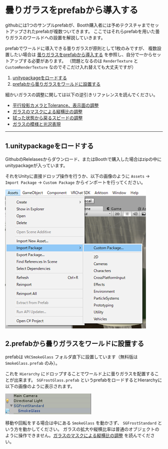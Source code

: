 # 曇りガラスをprefabから導入する

githubには1つのサンプルprefabが、Booth購入者には予めテクスチャまでセットアップされたprefabが複数ついてきます。
ここではそれらprefabを用いた曇りガラスのワールドへの設置を解説していきます。

prefabでワールドに導入できる曇りガラスが原則として1枚のみですが、
複数設置したい場合は [曇りガラスをprefabから導入する](setup_with_prefab.md) を参照し、自分で一からセットアップする必要があります。
（問題となるのは `RenderTexture` と `CustomRenderTexture` なのでそこだけ入れ替えても大丈夫ですが）

1. [unitypackageをロードする](#1unitypackageをロードする)
2. [prefabから曇りガラスをワールドに設置する](#2prefabから曇りガラスをワールドに設置する)

細かいガラスの調整に関しては以下の逆引きリファレンスを読んでください。

* [平行投影カメラとTolerance、表示面の調整](tips.md#平行投影カメラとTolerance、表示面の調整)
* [ガラスのマスクによる縦横比の調整](tips.md#ガラスのマスクによる縦横比の調整)
* [拭った状態から戻るスピードの調整](tips.md#拭った状態から戻るスピードの調整)
* [ガラスの模様と光沢表現](tips.md#ガラスの模様と光沢表現)

---

## 1.unitypackageをロードする

GithubのRelelasesからダウンロード、またはBoothで購入した場合はzipの中にunitypackageが入っています。

それをUnityに直接ドロップ操作を行うか、以下の画像のように `Assets` -> `Import Package` -> `Custom Package` からインポートを行ってください。

![import_package](images/import_package.png)

## 2.prefabから曇りガラスをワールドに設置する

prefabは `VRCSmokeGlass` フォルダ直下に設置しています（無料版は `SmokeGlass.prefab` のみ）。

これを `Hierarchy` にドロップすることでワールド上に曇りガラスを配置することが出来ます。
`SGFrostGlass.prefab` というprefabをロードするとHierarchyに以下の画像のように表示されます。

![hierarchy](images/hierarchy.png)

移動や回転をする場合は中にある `SmokeGlass` を動かさず、 `SGFrostStandard` という方を動かしてください。
ガラスの拡大や縦横比率は普通のオブジェクトのように操作できません。[ガラスのマスクによる縦横比の調整](tips.md#ガラスのマスクによる縦横比の調整) を読んでください。